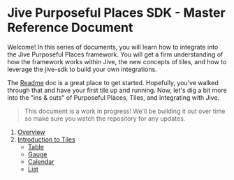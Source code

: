 # Jive Purposeful Places SDK - Master Reference Document

Welcome! In this series of documents, you will learn how to integrate into the Jive Purposeful Places framework. You will get a firm understanding of how the framework works within Jive, the new concepts of tiles, and how to leverage the jive-sdk to build your own integrations.

The [Readme](../Readme.md) doc is a great place to get started. Hopefully, you've walked through that and have your first tile up and running. Now, let's dig a bit more into the "ins & outs" of Purposeful Places, Tiles, and integrating with Jive.

> This document is a work in progress! We'll be building it out over time so make sure you watch the repository for any updates. 

1. [Overview](overview.md)
2. [Introduction to Tiles](introduction-tiles.md)
	* [Table](tile-table.md)
	* [Gauge](tile-gauge.md)
	* [Calendar](tile-calendar.md)
	* [List](tile-list.md)

